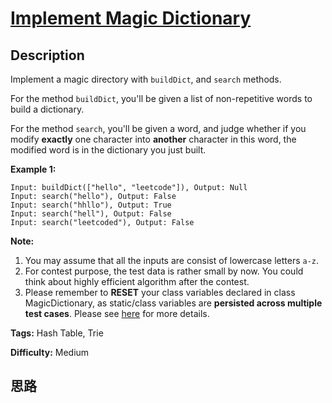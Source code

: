 # [Implement Magic Dictionary][title]

## Description

Implement a magic directory with `buildDict`, and `search` methods.

For the method `buildDict`, you'll be given a list of non-repetitive words to
build a dictionary.

For the method `search`, you'll be given a word, and judge whether if you
modify **exactly** one character into **another** character in this word, the
modified word is in the dictionary you just built.

**Example 1:**  
            Input: buildDict(["hello", "leetcode"]), Output: Null    Input: search("hello"), Output: False    Input: search("hhllo"), Output: True    Input: search("hell"), Output: False    Input: search("leetcoded"), Output: False    

**Note:**  

  1. You may assume that all the inputs are consist of lowercase letters `a-z`.
  2. For contest purpose, the test data is rather small by now. You could think about highly efficient algorithm after the contest.
  3. Please remember to **RESET** your class variables declared in class MagicDictionary, as static/class variables are **persisted across multiple test cases**. Please see [here](https://leetcode.com/faq/#different-output) for more details.


**Tags:** Hash Table, Trie

**Difficulty:** Medium

## 思路

[title]: https://leetcode.com/problems/implement-magic-dictionary
